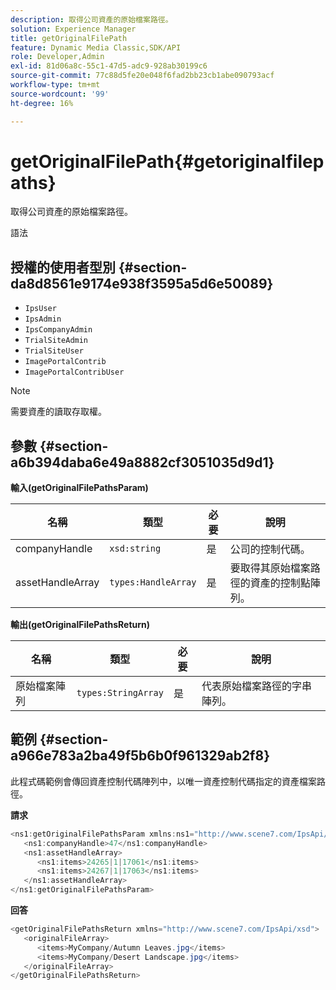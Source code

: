```yaml
---
description: 取得公司資產的原始檔案路徑。
solution: Experience Manager
title: getOriginalFilePath
feature: Dynamic Media Classic,SDK/API
role: Developer,Admin
exl-id: 81d06a8c-55c1-47d5-adc9-928ab30199c6
source-git-commit: 77c88d5fe20e048f6fad2bb23cb1abe090793acf
workflow-type: tm+mt
source-wordcount: '99'
ht-degree: 16%

---
```


# getOriginalFilePath{#getoriginalfilepaths}

取得公司資產的原始檔案路徑。

語法

## 授權的使用者型別 {#section-da8d8561e9174e938f3595a5d6e50089}

* `IpsUser`
* `IpsAdmin`
* `IpsCompanyAdmin`
* `TrialSiteAdmin`
* `TrialSiteUser`
* `ImagePortalContrib`
* `ImagePortalContribUser`

>[!NOTE]
>
>需要資產的讀取存取權。

## 參數 {#section-a6b394daba6e49a8882cf3051035d9d1}

**輸入(getOriginalFilePathsParam)**

| 名稱 | 類型 | 必要 | 說明 |
|---|---|---|---|
| companyHandle | `xsd:string` | 是 | 公司的控制代碼。 |
| assetHandleArray | `types:HandleArray` | 是 | 要取得其原始檔案路徑的資產的控制點陣列。 |

**輸出(getOriginalFilePathsReturn)**

| 名稱 | 類型 | 必要 | 說明 |
|---|---|---|---|
| 原始檔案陣列 | `types:StringArray` | 是 | 代表原始檔案路徑的字串陣列。 |

## 範例 {#section-a966e783a2ba49f5b6b0f961329ab2f8}

此程式碼範例會傳回資產控制代碼陣列中，以唯一資產控制代碼指定的資產檔案路徑。

**請求**

```java
<ns1:getOriginalFilePathsParam xmlns:ns1="http://www.scene7.com/IpsApi/xsd">
   <ns1:companyHandle>47</ns1:companyHandle>
   <ns1:assetHandleArray>
      <ns1:items>24265|1|17061</ns1:items>
      <ns1:items>24267|1|17063</ns1:items>
   </ns1:assetHandleArray>
</ns1:getOriginalFilePathsParam>
```

**回答**

```java
<getOriginalFilePathsReturn xmlns="http://www.scene7.com/IpsApi/xsd">
   <originalFileArray>
      <items>MyCompany/Autumn Leaves.jpg</items>
      <items>MyCompany/Desert Landscape.jpg</items>
   </originalFileArray>
</getOriginalFilePathsReturn>
```
